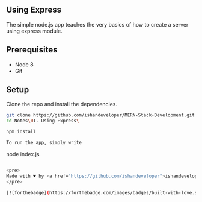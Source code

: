 ## Using Express

The simple node.js app teaches the very basics of how to create a server using express module.

## Prerequisites

* Node 8
* Git

## Setup

Clone the repo and install the dependencies.

```bash
git clone https://github.com/ishandeveloper/MERN-Stack-Development.git
cd Notes\01. Using Express\
```

```bash
npm install

To run the app, simply write

```
node index.js
```bash

<pre>
Made with ♥ by <a href="https://github.com/ishandeveloper">ishandeveloper</a>
</pre>

[![forthebadge](https://forthebadge.com/images/badges/built-with-love.svg)](https://github.com/ishandeveloper)